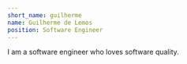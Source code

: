 ```yaml
---
short_name: guilherme
name: Guilherme de Lemos
position: Software Engineer
---
```

I am a software engineer who loves software quality.
